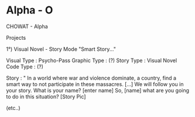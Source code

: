 # Alpha - O

CHOWAT - Alpha

Projects

1°) Visual Novel - Story Mode "Smart Story..."

Visual Type : Psycho-Pass Graphic Type : (?) Story Type : Visual Novel Code Type : (?)

Story : " In a world where war and violence dominate, a country, find a smart way to not participate in these massacres. [...] We will follow you in your story. What is your name? [enter name] So, [name] what are you going to do in this situation? [Story Pic]

(etc..)
